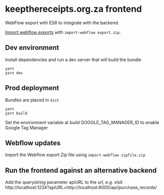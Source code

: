 # keepthereceipts.org.za frontend

WebFlow export with ES6 to integrate with the backend.

[Import webflow exports](https://www.npmjs.com/package/import-webflow-export) with `import-webflow export.zip`.

## Dev environment

Install dependencies and run a dev server that will build the bundle

    yarn
    yarn dev


## Prod deployment

Bundles are placed in `dist`

    yarn
    yarn build

Set the environment variable at build GOOGLE_TAG_MANAGER_ID to enable Google Tag Manager


## Webflow updates

Import the Webflow export Zip file using `import-webflow zipfile.zip`


## Run the frontend against an alternative backend

Add the querystring parameter apiURL to the url, e.g. visit http://localhost:1234?apiURL=http://localhost:8000/api/purchase_records/
